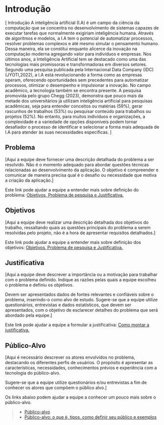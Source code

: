 # Introdução

[ Introdução
A inteligência artificial (I.A) é um campo da ciência da computação que se concentra no desenvolvimento de sistemas capazes de executar tarefas que normalmente exigiriam inteligência humana. Através de algoritmos e modelos, a I.A tem o potencial de automatizar processos, resolver problemas complexos e até mesmo simular o pensamento humano.
Dessa maneira, ela se constitui enquanto alicerce da inovação na computação moderna agregando valor para indivíduos e empresas. 
Nos últimos anos, a Inteligência Artificial tem se destacado como uma das tecnologias mais promissoras e transformadoras em diversos setores. Segundo uma pesquisa publicada pela Internacional Data Company (IDC) (JYOTI,2022), a I.A está revolucionando a forma como as empresas operam, oferecendo oportunidades sem precedentes para automatizar processos, otimizar o desempenho e impulsionar a inovação. No campo acadêmico, a tecnologia também se encontra presente. A pesquisa promovida pelo grupo Chegg (2023), demonstra que pouco mais da metade dos universitários já utilizam inteligência artificial para pesquisas acadêmicas, seja para entender conceitos ou matérias (59%), gerar rascunhos de trabalhos (53%) ou pesquisar conteúdo para trabalhos ou projetos (52%).
No entanto, para muitos indivíduos e organizações, a complexidade e a variedade de opções disponíveis podem tornar desafiador o processo de identificar e selecionar a forma mais adequada de I.A para atender às suas necessidades específicas. ]

## Problema
[Aqui a equipe deve fornecer uma descrição detalhada do problema a ser resolvido. Não é o momento adequado para abordar questões técnicas relacionadas ao desenvolvimento da aplicação. O objetivo é compreender e comunicar de maneira precisa qual é o desafio ou necessidade que motiva a criação da aplicação.]

Este link pode ajudar a equipe a entender mais sobre definição do problema: [Objetivos, Problema de pesquisa e Justificativa.](https://medium.com/@versioparole/objetivos-problema-de-pesquisa-e-justificativa-c98c8233b9c3)


## Objetivos

[Aqui a equipe deve realizar uma descrição detalhada dos objetivos do trabalho, ressaltando quais as questões principais do problema a serem resolvidas pelo projeto, não é a hora de apresentar requisitos detalhados.]
 
Este link pode ajudar a equipe a entender mais sobre definição dos objetivos: [Objetivos, Problema de pesquisa e Justificativa.](https://medium.com/@versioparole/objetivos-problema-de-pesquisa-e-justificativa-c98c8233b9c3)

## Justificativa

[Aqui a equipe deve descrever a importância ou a motivação para trabalhar com o problema definido. Indique as razões pelas quais a equipe escolheu o problema e definiu os objetivos.

Devem ser apresentados dados de fontes relevantes e confiáveis sobre o problema, inserindo-o como alvo de estudo. Sugere-se que a equipe utilize questionários, entrevistas e dados estatísticos, que devem ser apresentados, com o objetivo de esclarecer detalhes do problema que será abordado pela equipe.]

Este link pode ajudar a equipe a formular a justificativa: [Como montar a justificativa.](https://guiadamonografia.com.br/como-montar-justificativa-do-tcc/)

## Público-Alvo

[Aqui é necessário descrever os atores envolvidos no problema, destacando os diferentes perfis de usuários. O propósito é apresentar as características, necessidades, conhecimentos prévios e experiência com a tecnologia do público-alvo.

Sugere-se que a equipe utilize questionários e/ou entrevistas a fim de conhecer os atores que compõem o público alvo.]

Os links abaixo podem ajudar a equipe a conhecer um pouco mais sobre o público-alvo. 

> - [Público-alvo](https://blog.hotmart.com/pt-br/publico-alvo/)
> - [Público-alvo: o que é, tipos, como definir seu público e exemplos](https://klickpages.com.br/blog/publico-alvo-o-que-e/)

